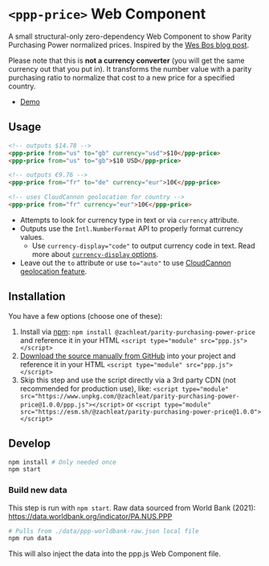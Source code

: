 # `<ppp-price>` Web Component

A small structural-only zero-dependency Web Component to show Parity Purchasing Power normalized prices. Inspired by the [Wes Bos blog post](https://wesbos.com/parity-purchasing-power).

Please note that this is **not a currency converter** (you will get the same currency out that you put in). It transforms the number value with a parity purchasing ratio to normalize that cost to a new price for a specified country.

* [Demo](https://wooden-macadamia.cloudvent.net/)


## Usage

```html
<!-- outputs $14.78 -->
<ppp-price from="us" to="gb" currency="usd">$10</ppp-price>
<ppp-price from="us" to="gb">$10 USD</ppp-price>

<!-- outputs €9.76 -->
<ppp-price from="fr" to="de" currency="eur">10€</ppp-price>

<!-- uses CloudCannon geolocation for country -->
<ppp-price from="fr" currency="eur">10€</ppp-price>
```

* Attempts to look for currency type in text or via `currency` attribute.
* Outputs use the `Intl.NumberFormat` API to properly format currency values.
	* Use `currency-display="code"` to output currency code in text. Read more about [`currency-display` options](https://developer.mozilla.org/en-US/docs/Web/JavaScript/Reference/Global_Objects/Intl/NumberFormat/NumberFormat#currencydisplay).
* Leave out the `to` attribute or use `to="auto"` to use [CloudCannon geolocation feature](https://cloudcannon.com/documentation/articles/using-geolocation-to-detect-your-users-country/).

## Installation

You have a few options (choose one of these):

1. Install via [npm](https://www.npmjs.com/package/@zachleat/parity-purchasing-power-price): `npm install @zachleat/parity-purchasing-power-price` and reference it in your HTML `<script type="module" src="ppp.js"></script>`
1. [Download the source manually from GitHub](https://github.com/zachleat/parity-purchasing-power-price/tags) into your project and reference it in your HTML `<script type="module" src="ppp.js"></script>`
1. Skip this step and use the script directly via a 3rd party CDN (not recommended for production use), like: `<script type="module" src="https://www.unpkg.com/@zachleat/parity-purchasing-power-price@1.0.0/ppp.js"></script>` or `<script type="module" src="https://esm.sh/@zachleat/parity-purchasing-power-price@1.0.0"></script>`

## Develop

```sh
npm install # Only needed once
npm start
```

### Build new data

This step is run with `npm start`. Raw data sourced from World Bank (2021): https://data.worldbank.org/indicator/PA.NUS.PPP

```sh
# Pulls from ./data/ppp-worldbank-raw.json local file
npm run data
```

This will also inject the data into the ppp.js Web Component file.